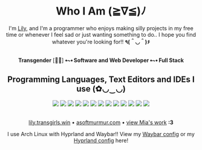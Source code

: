 <h1 align="center">Who I Am (≧∇≦)ﾉ</h1>
<div align="center">
  I'm <a href="https://lily.transgirls.win">Lily</a>, and I'm a programmer who enjoys making silly projects in my free time or whenever I feel sad or just wanting something to do.. I hope you find whatever you're looking for!! <b>٩(＾◡＾)۶</b>
</div><br>
<p align="center"><b>Transgender</b> [🏳️‍⚧️] <b>⬩~⬩ Software and Web Developer ⬩~⬩ Full Stack</b></p>
<div align="center">
  <h2>Programming Languages, Text Editors and IDEs I use (✿◡‿◡)</h2>
  <!-- https://github.com/Ileriayo/markdown-badges -->
  <!-- Languages -->
  <img src="https://img.shields.io/badge/javascript-%23323330.svg?style=for-the-badge&logo=javascript&logoColor=%23F7DF1E" />
  <img src="https://img.shields.io/badge/python-3670A0?style=for-the-badge&logo=python&logoColor=ffdd54" />
  <img src="https://img.shields.io/badge/lua-%232C2D72.svg?style=for-the-badge&logo=lua&logoColor=white" />
  <img src="https://img.shields.io/badge/typescript-%23007ACC.svg?style=for-the-badge&logo=typescript&logoColor=white" />
  <img src="https://img.shields.io/badge/bash_script-%23121011.svg?style=for-the-badge&logo=gnu-bash&logoColor=white" />
  <img src="https://img.shields.io/badge/PowerShell-%235391FE.svg?style=for-the-badge&logo=powershell&logoColor=white" />
  <img src="https://img.shields.io/badge/html5-%23E34F26.svg?style=for-the-badge&logo=html5&logoColor=white" />
  <img src="https://img.shields.io/badge/css3-%231572B6.svg?style=for-the-badge&logo=css3&logoColor=white" />
  <!-- IDEs / Text Editors -->
  <img src="https://img.shields.io/badge/Visual%20Studio%20Code-0078d7.svg?style=for-the-badge&logo=visual-studio-code&logoColor=white" />
  <img src="https://img.shields.io/badge/VIM-%2311AB00.svg?style=for-the-badge&logo=vim&logoColor=white" />
  <img src="https://img.shields.io/badge/NeoVim-%2357A143.svg?&style=for-the-badge&logo=neovim&logoColor=white" />
  <img src="https://img.shields.io/badge/IntelliJIDEA-000000.svg?style=for-the-badge&logo=intellij-idea&logoColor=white" />
  <img src="https://img.shields.io/badge/zedindustries-084CCF.svg?style=for-the-badge&logo=zedindustries&logoColor=white" />
</div><br>
<p align="center">
  <a href="https://lily.transgirls.win">lily.transgirls.win</a> • 
  <a href="https://asoftmurmur.com/">asoftmurmur.com</a> • 
  <a href="https://github.com/xNasuni">view Mia's work</a> <b>:3</b>
</p>
<p align="center">
  I use Arch Linux with Hyprland and Waybar!! View my <a href="https://github.com/transicle/Silly-Scripts/tree/main/Waybar">Waybar config</a> or my <a href="https://github.com/transicle/Silly-Scripts/tree/main/Hyprland">Hyprland config</a> here!
</p>
